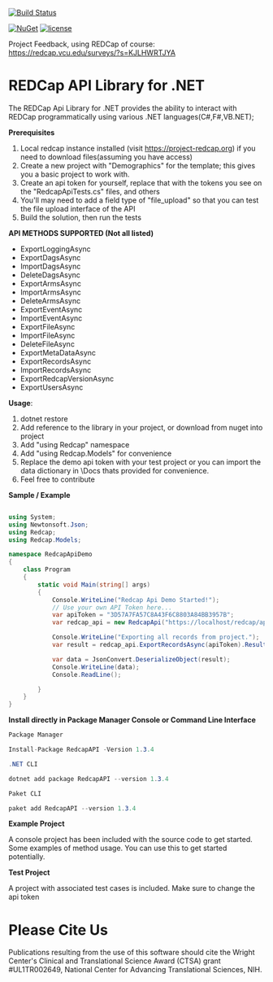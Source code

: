 [![Build Status](https://dev.azure.com/cctrbic/redcap-api/_apis/build/status/redcap-api?branchName=master)](https://dev.azure.com/cctrbic/redcap-api/_build/latest?definitionId=122&branchName=master)

[![NuGet](https://img.shields.io/nuget/dt/RedcapApi.svg?style=for-the-badge)](https://www.nuget.org/packages/RedcapAPI) 
[![license](https://img.shields.io/github/license/mashape/apistatus.svg?style=for-the-badge)](https://github.com/cctrbic/redcap-api/blob/master/LICENSE.md)

Project Feedback, using REDCap of course: https://redcap.vcu.edu/surveys/?s=KJLHWRTJYA

# REDCap API Library for .NET
The REDCap Api Library for .NET provides the ability to interact with REDCap programmatically using various .NET languages(C#,F#,VB.NET);

__Prerequisites__
1.  Local redcap instance installed (visit https://project-redcap.org) if you need to download files(assuming you have access)
2.  Create a new project with "Demographics" for the template; this gives you a basic project to work with.
3.  Create an api token for yourself, replace that with the tokens you see on the "RedcapApiTests.cs" files, and others
4.  You'll may need to add a field type of "file_upload" so that you can test the file upload interface of the API
5.  Build the solution, then run the tests

__API METHODS SUPPORTED (Not all listed)__
* ExportLoggingAsync
* ExportDagsAsync
* ImportDagsAsync
* DeleteDagsAsync
* ExportArmsAsync
* ImportArmsAsync
* DeleteArmsAsync
* ExportEventAsync
* ImportEventAsync  
* ExportFileAsync
* ImportFileAsync
* DeleteFileAsync
* ExportMetaDataAsync
* ExportRecordsAsync
* ImportRecordsAsync
* ExportRedcapVersionAsync
* ExportUsersAsync

__Usage__:

1. dotnet restore
2. Add reference to the library in your project, or download from nuget into project
3. Add "using Redcap" namespace
4. Add "using Redcap.Models" for convenience
5. Replace the demo api token with your test project or you can import the data dictionary in \Docs
thats provided for convenience.
6. Feel free to contribute 

__Sample / Example__
```C# 

using System;
using Newtonsoft.Json;
using Redcap;
using Redcap.Models;

namespace RedcapApiDemo
{
    class Program
    {
        static void Main(string[] args)
        {
            Console.WriteLine("Redcap Api Demo Started!");
            // Use your own API Token here...
            var apiToken = "3D57A7FA57C8A43F6C8803A84BB3957B";
            var redcap_api = new RedcapApi("https://localhost/redcap/api/");

            Console.WriteLine("Exporting all records from project.");
            var result = redcap_api.ExportRecordsAsync(apiToken).Result;

            var data = JsonConvert.DeserializeObject(result);
            Console.WriteLine(data);
            Console.ReadLine();

        }
    }
}

```

__Install directly in Package Manager Console or Command Line Interface__
```C#
Package Manager

Install-Package RedcapAPI -Version 1.3.4

```

```C#
.NET CLI

dotnet add package RedcapAPI --version 1.3.4

 ```

```C#
Paket CLI

paket add RedcapAPI --version 1.3.4

```

__Example Project__

A console project has been included with the source code to get started. Some examples of method usage. You can use this to get started potentially.

__Test Project__

A project with associated test cases is included. Make sure to change the api token

# Please Cite Us
Publications resulting from the use of this software should cite the Wright Center's Clinical and Translational Science Award (CTSA) grant #UL1TR002649, National Center for Advancing Translational Sciences, NIH.

